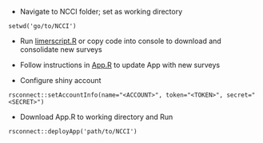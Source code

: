+ Navigate to NCCI folder; set as working directory

`setwd('go/to/NCCI')`

+ Run [limerscript.R](https://raw.githubusercontent.com/snurhussein/NCCI/master/limerscript.R) or copy code into console to download and consolidate new surveys

+ Follow instructions in [App.R](https://raw.githubusercontent.com/snurhussein/NCCI/master/app.R) to update App with new surveys

+ Configure shiny account

`rsconnect::setAccountInfo(name="<ACCOUNT>", token="<TOKEN>", secret="<SECRET>")`

+ Download App.R to working directory and Run

`rsconnect::deployApp('path/to/NCCI')`
